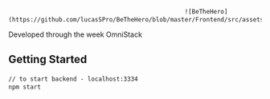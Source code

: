 
                                                     ![BeTheHero](https://github.com/lucasSPro/BeTheHero/blob/master/Frontend/src/assets/logo.svg)

Developed through the week OmniStack


## Getting Started

```
// to start backend - localhost:3334
npm start

```
